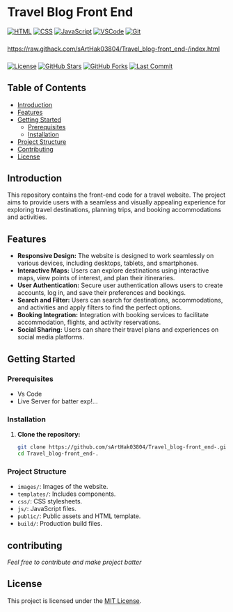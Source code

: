 # Travel Blog Front End
[![HTML](https://img.shields.io/badge/HTML5-%23E34F26.svg?style=flat&logo=html5&logoColor=white)](https://developer.mozilla.org/en-US/docs/Web/Guide/HTML/HTML5)
[![CSS](https://img.shields.io/badge/CSS3-%231572B6.svg?style=flat&logo=css3&logoColor=white)](https://developer.mozilla.org/en-US/docs/Web/CSS)
[![JavaScript](https://img.shields.io/badge/JavaScript-%23323330.svg?style=flat&logo=javascript&logoColor=%23F7DF1E)](https://developer.mozilla.org/en-US/docs/Web/JavaScript)
[![VSCode](https://img.shields.io/badge/Visual_Studio_Code-%23007ACC.svg?style=flat&logo=visual-studio-code&logoColor=white)](https://code.visualstudio.com/)
[![Git](https://img.shields.io/badge/Git-%23F05032.svg?style=flat&logo=git&logoColor=white)](https://git-scm.com/)
###

https://raw.githack.com/sArtHak03804/Travel_blog-front_end-/index.html
###

[![License](https://img.shields.io/github/license/sArtHak03804/Travel_blog-front_end-.svg)](https://github.com/sArtHak03804/Travel_blog-front_end-/blob/master/LICENSE)
[![GitHub Stars](https://img.shields.io/github/stars/sArtHak03804/Travel_blog-front_end-.svg)](https://github.com/sArtHak03804/Travel_blog-front_end-/stargazers)
[![GitHub Forks](https://img.shields.io/github/forks/sArtHak03804/Travel_blog-front_end-.svg)](https://github.com/sArtHak03804/Travel_blog-front_end-/network/members)
[![Last Commit](https://img.shields.io/github/last-commit/sArtHak03804/Travel_blog-front_end-.svg)](https://github.com/sArtHak03804/Travel_blog-front_end-/commits/master)

## Table of Contents

- [Introduction](#introduction)
- [Features](#features)
- [Getting Started](#getting-started)
  - [Prerequisites](#prerequisites)
  - [Installation](#installation)
- [Project Structure](#project-structure)
- [Contributing](#contributing)
- [License](#license)

## Introduction

This repository contains the front-end code for a travel website. The project aims to provide users with a seamless and visually appealing experience for exploring travel destinations, planning trips, and booking accommodations and activities.

## Features

- **Responsive Design:** The website is designed to work seamlessly on various devices, including desktops, tablets, and smartphones.
- **Interactive Maps:** Users can explore destinations using interactive maps, view points of interest, and plan their itineraries.
- **User Authentication:** Secure user authentication allows users to create accounts, log in, and save their preferences and bookings.
- **Search and Filter:** Users can search for destinations, accommodations, and activities and apply filters to find the perfect options.
- **Booking Integration:** Integration with booking services to facilitate accommodation, flights, and activity reservations.
- **Social Sharing:** Users can share their travel plans and experiences on social media platforms.

## Getting Started

### Prerequisites

- Vs Code
- Live Server for batter exp!...

### Installation

1. **Clone the repository:**
   ```bash
   git clone https://github.com/sArtHak03804/Travel_blog-front_end-.git.
   cd Travel_blog-front_end-.
### Project Structure

- `images/`: Images of the website.
- `templates/`: Includes components.
- `css/`: CSS stylesheets.
- `js/`: JavaScript files.
- `public/`: Public assets and HTML template.
- `build/`: Production build files.
## contributing
*Feel free to contribute and make project batter*

## License

This project is licensed under the [MIT License](LICENSE).

